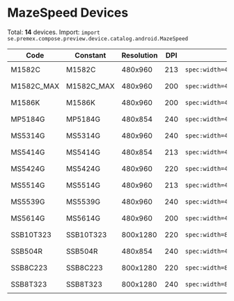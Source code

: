 # MazeSpeed Devices

Total: **14** devices. Import: `import se.premex.compose.preview.device.catalog.android.MazeSpeed`

| Code | Constant | Resolution | DPI | Compose Spec | Preview Usage |
|------|----------|------------|-----|-------------|---------------|
| M1582C | M1582C | 480x960 | 213 | `spec:width=480px,height=960px,dpi=213` | `@Preview(device = MazeSpeed.M1582C)` |
| M1582C_MAX | M1582C_MAX | 480x960 | 200 | `spec:width=480px,height=960px,dpi=200` | `@Preview(device = MazeSpeed.M1582C_MAX)` |
| M1586K | M1586K | 480x960 | 200 | `spec:width=480px,height=960px,dpi=200` | `@Preview(device = MazeSpeed.M1586K)` |
| MP5184G | MP5184G | 480x854 | 240 | `spec:width=480px,height=854px,dpi=240` | `@Preview(device = MazeSpeed.MP5184G)` |
| MS5314G | MS5314G | 480x960 | 240 | `spec:width=480px,height=960px,dpi=240` | `@Preview(device = MazeSpeed.MS5314G)` |
| MS5414G | MS5414G | 480x854 | 213 | `spec:width=480px,height=854px,dpi=213` | `@Preview(device = MazeSpeed.MS5414G)` |
| MS5424G | MS5424G | 480x960 | 220 | `spec:width=480px,height=960px,dpi=220` | `@Preview(device = MazeSpeed.MS5424G)` |
| MS5514G | MS5514G | 480x960 | 213 | `spec:width=480px,height=960px,dpi=213` | `@Preview(device = MazeSpeed.MS5514G)` |
| MS5539G | MS5539G | 480x960 | 240 | `spec:width=480px,height=960px,dpi=240` | `@Preview(device = MazeSpeed.MS5539G)` |
| MS5614G | MS5614G | 480x960 | 200 | `spec:width=480px,height=960px,dpi=200` | `@Preview(device = MazeSpeed.MS5614G)` |
| SSB10T323 | SSB10T323 | 800x1280 | 220 | `spec:width=800px,height=1280px,dpi=220` | `@Preview(device = MazeSpeed.SSB10T323)` |
| SSB504R | SSB504R | 480x854 | 240 | `spec:width=480px,height=854px,dpi=240` | `@Preview(device = MazeSpeed.SSB504R)` |
| SSB8C223 | SSB8C223 | 800x1280 | 220 | `spec:width=800px,height=1280px,dpi=220` | `@Preview(device = MazeSpeed.SSB8C223)` |
| SSB8T323 | SSB8T323 | 800x1280 | 240 | `spec:width=800px,height=1280px,dpi=240` | `@Preview(device = MazeSpeed.SSB8T323)` |

<!-- Generated automatically. Do not edit manually. -->

